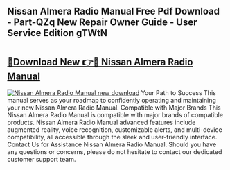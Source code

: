 ## Nissan Almera Radio Manual Free Pdf Download - Part-QZq New Repair Owner Guide - User Service Edition gTWtN

# <h2><a href="http://bc65442.oget.top/?id=Nissan+Almera+Radio+Manual">🔗Download New 👉🔴 Nissan Almera Radio Manual</a></h2>

[![Nissan Almera Radio Manual new download](https://i.imgur.com/5g1atiW.png)](http://bc65442.oget.top/?id=Nissan+Almera+Radio+Manual)
Your Path to Success This manual serves as your roadmap to confidently operating and maintaining your new Nissan Almera Radio Manual. Compatible with Major Brands This Nissan Almera Radio Manual is compatible with major brands of compatible products. Nissan Almera Radio Manual advanced features include augmented reality, voice recognition, customizable alerts, and multi-device compatibility, all accessible through the sleek and user-friendly interface. Contact Us for Assistance Nissan Almera Radio Manual. Should you have any questions or concerns, please do not hesitate to contact our dedicated customer support team.

